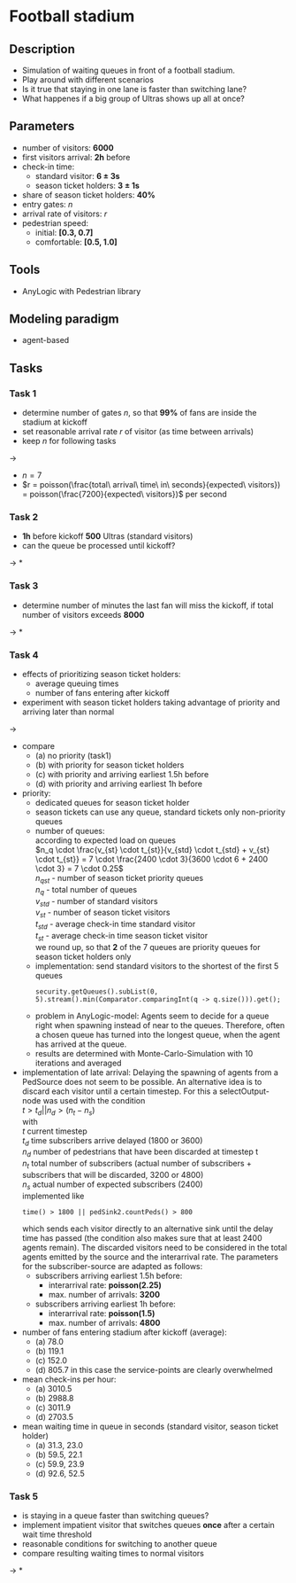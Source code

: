 # Football stadium

## Description
* Simulation of waiting queues in front of a football stadium.
* Play around with different scenarios
* Is it true that staying in one lane is faster than switching lane?
* What happenes if a big group of Ultras shows up all at once?


## Parameters
* number of visitors: **6000**
* first visitors arrival: **2h** before
* check-in time:
  * standard visitor: **6 $\pm$ 3s**
  * season ticket holders: **3 $\pm$ 1s**
* share of season ticket holders: **40%**
* entry gates: _n_
* arrival rate of visitors: _r_
* pedestrian speed:
  * initial: **[0.3, 0.7]**
  * comfortable: **[0.5, 1.0]**

## Tools
* AnyLogic with Pedestrian library


## Modeling paradigm
* agent-based


## Tasks
### Task 1
* determine number of gates _n_, so that **99%** of fans are inside the stadium at kickoff
* set reasonable arrival rate _r_ of visitor (as time between arrivals)
* keep _n_ for following tasks

->
* $n = 7$
* $r = poisson(\frac{total\ arrival\ time\ in\ seconds}{expected\ visitors}) = poisson(\frac{7200}{expected\ visitors})$ per second

### Task 2
* **1h** before kickoff **500** Ultras (standard visitors)
* can the queue be processed until kickoff?

->
* 

### Task 3
* determine number of minutes the last fan will miss the kickoff, if total number of visitors exceeds **8000**

->
* 

### Task 4
* effects of prioritizing season ticket holders:
  * average queuing times
  * number of fans entering after kickoff
* experiment with season ticket holders taking advantage of priority and arriving later than normal

->
* compare 
  * (a) no priority (task1)
  * (b) with priority for season ticket holders
  * (c) with priority and arriving earliest 1.5h before
  * (d) with priority and arriving earliest 1h before
* priority: 
  * dedicated queues for season ticket holder
  * season tickets can use any queue, standard tickets only non-priority queues
  * number of queues:  
    according to expected load on queues  
    $n_q \cdot \frac{v_{st} \cdot t_{st}}{v_{std} \cdot t_{std} + v_{st} \cdot t_{st}} = 7 \cdot \frac{2400 \cdot 3}{3600 \cdot 6 + 2400 \cdot 3} = 7 \cdot 0.25$  
    $n_{qst}$ - number of season ticket priority queues  
    $n_q$ - total number of queues  
    $v_{std}$ - number of standard visitors  
    $v_{st}$ - number of season ticket visitors  
    $t_{std}$ - average check-in time standard visitor  
    $t_{st}$ - average check-in time season ticket visitor  
    we round up, so that **2** of the 7 queues are priority queues for season ticket holders only
  * implementation: send standard visitors to the shortest of the first 5 queues
    ```
    security.getQueues().subList(0, 5).stream().min(Comparator.comparingInt(q -> q.size())).get();
    ```
  * problem in AnyLogic-model: Agents seem to decide for a queue right when spawning instead of near to the queues. Therefore, often a chosen queue has turned into the longest queue, when the agent has arrived at the queue.
  * results are determined with Monte-Carlo-Simulation with 10 iterations and averaged
* implementation of late arrival: Delaying the spawning of agents from a PedSource does not seem to be possible. An alternative idea is to discard each visitor until a certain timestep. For this a selectOutput-node was used with the condition  
    $t > t_d || n_d > (n_t - n_s)$  
    with  
    $t$ current timestep  
    $t_d$ time subscribers arrive delayed (1800 or 3600)  
    $n_d$ number of pedestrians that have been discarded at timestep t  
    $n_t$ total number of subscribers (actual number of subscribers + subscribers that will be discarded, 3200 or 4800)  
    $n_s$ actual number of expected subscribers (2400)  
    implemented like
    ```
    time() > 1800 || pedSink2.countPeds() > 800
    ```
    which sends each visitor directly to an alternative sink until the delay time has passed (the condition also makes sure that at least 2400 agents remain).
    The discarded visitors need to be considered in the total agents emitted by the source and the interarrival rate. The parameters for the subscriber-source are adapted as follows:
    * subscribers arriving earliest 1.5h before:
      * interarrival rate: **poisson(2.25)**
      * max. number of arrivals: **3200**
    * subscribers arriving earliest 1h before:
      * interarrival rate: **poisson(1.5)**
      * max. number of arrivals: **4800**
* number of fans entering stadium after kickoff (average):
  * (a) 78.0
  * (b) 119.1
  * (c) 152.0
  * (d) 805.7
    in this case the service-points are clearly overwhelmed
* mean check-ins per hour:
  * (a) 3010.5
  * (b) 2988.8
  * (c) 3011.9
  * (d) 2703.5
* mean waiting time in queue in seconds (standard visitor, season ticket holder)
  * (a) 31.3, 23.0
  * (b) 59.5, 22.1
  * (c) 59.9, 23.9
  * (d) 92.6, 52.5


### Task 5
* is staying in a queue faster than switching queues?
* implement impatient visitor that switches queues **once** after a certain wait time threshold
* reasonable conditions for switching to another queue
* compare resulting waiting times to normal visitors

->
* 
